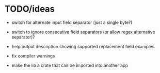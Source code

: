 # TODO/ideas

- switch for alternate input field separator (just a single byte?)
- switch to ignore consecutive field separators (or allow regex alternative separator)?

- help output description showing supported replacement field examples

- fix compiler warnings

- make the lib a crate that can be imported into another app

